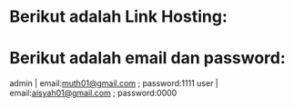 # Berikut adalah Link Hosting:

# Berikut adalah email dan password:
admin | email:muth01@gmail.com ; password:1111
user | email:aisyah01@gmail.com ; password:0000
